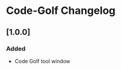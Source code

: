 <!-- Keep a Changelog guide -> https://keepachangelog.com -->

# Code-Golf Changelog

## [1.0.0]
### Added
- Code Golf tool window
